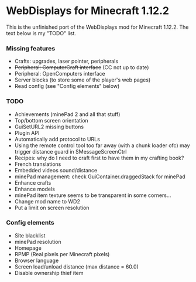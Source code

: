 # WebDisplays for Minecraft 1.12.2
This is the unfinished port of the WebDisplays mod for Minecraft 1.12.2. The text below is my "TODO" list.

### Missing features
* Crafts: upgrades, laser pointer, peripherals
* ~~Peripheral: ComputerCraft interface~~ (CC not up to date)
* Peripheral: OpenComputers interface
* Server blocks (to store some of the player's web pages)
* Read config (see "Config elements" below)

### TODO
* Achievements (minePad 2 and all that stuff)
* Top/bottom screen orientation
* GuiSetURL2 missing buttons
* Plugin API
* Automatically add protocol to URLs
* Using the remote control tool too far away (with a chunk loader ofc) may trigger distance guard in SMessageScreenCtrl
* Recipes: why do I need to craft first to have them in my crafting book?
* French translations
* Embedded videos sound/distance
* minePad management: check GuiContainer.draggedStack for minePad
* Enhance crafts
* Enhance models
* minePad item texture seems to be transparent in some corners...
* Change mod name to WD2
* Put a limit on screen resolution

### Config elements
* Site blacklist
* minePad resolution
* Homepage
* RPMP (Real pixels per Minecraft pixels)
* Browser language
* Screen load/unload distance (max distance = 60.0)
* Disable ownership thief item
